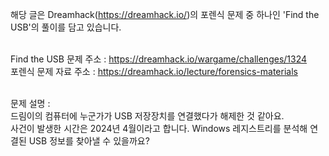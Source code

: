 해당 글은 Dreamhack(https://dreamhack.io/)의 포렌식 문제 중 하나인 'Find the USB'의 풀이를 담고 있습니다.<br><br>

Find the USB 문제 주소 : https://dreamhack.io/wargame/challenges/1324<br>
포렌식 문제 자료 주소 : https://dreamhack.io/lecture/forensics-materials<br><br>

문제 설명 : <br>
드림이의 컴퓨터에 누군가가 USB 저장장치를 연결했다가 해제한 것 같아요.<br>
사건이 발생한 시간은 2024년 4월이라고 합니다. Windows 레지스트리를 분석해 연결된 USB 정보를 찾아낼 수 있을까요?<br><br>
